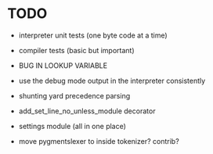 TODO
======


 - interpreter unit tests (one byte code at a time)
 
 - compiler tests (basic but important)
 
 - BUG IN LOOKUP VARIABLE
 
 - use the debug mode output in the interpreter consistently
 - shunting yard precedence parsing
 - add_set_line_no_unless_module decorator
 - settings module (all in one place)
 - move pygmentslexer to inside tokenizer? contrib?